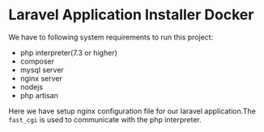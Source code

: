 # Laravel Application Installer Docker

We have to following system requirements to run this project:

- php interpreter(7.3 or higher)
- composer
- mysql server
- nginx server
- nodejs
- php artisan

Here we have setup nginx configuration file for our laravel application.The
`fast_cgi` is used to communicate with the php interpreter.
